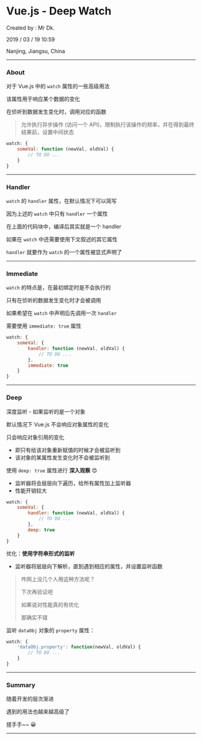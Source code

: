 # Vue.js - Deep Watch

Created by : Mr Dk.

2019 / 03 / 19 10:59

Nanjing, Jiangsu, China

---

### About

对于 Vue.js 中的 `watch` 属性的一些高级用法

该属性用于响应某个数据的变化

在侦听到数据发生变化时，调用对应的函数

> 允许执行异步操作 (访问一个 API)，限制执行该操作的频率，并在得到最终结果前，设置中间状态

```javascript
watch: {
    someVal: function (newVal, oldVal) {
        // TO DO ...
    }
}
```

---

### Handler

`watch` 的 `handler` 属性，在默认情况下可以简写

因为上述的 `watch` 中只有 `handler` 一个属性

在上面的代码块中，编译后其实就是一个 handler

如果在 `watch` 中还需要使用下文叙述的其它属性

`handler` 就要作为 `watch` 的一个属性被显式声明了

---

### Immediate

`watch` 的特点是，在最初绑定时是不会执行的

只有在侦听的数据发生变化时才会被调用

如果希望在 `watch` 中声明后先调用一次 `handler`

需要使用 `immediate: true` 属性

```javascript
watch: {
    someVal: {
        handler: function (newVal, oldVal) {
            // TO DO ...
        },
        immediate: true
    }
}
```

---

### Deep

深度监听 - 如果监听的是一个对象

默认情况下 Vue.js 不会响应对象属性的变化

只会响应对象引用的变化

* 即只有给该对象重新赋值的时候才会被监听到
* 该对象的某属性发生变化时不会被监听到

使用 `deep: true` 属性进行 __深入观察__ 😍

* 监听器将会层层向下遍历，给所有属性加上监听器
* 性能开销较大

```javascript
watch: {
    someVal: {
        handler: function (newVal, oldVal) {
            // TO DO ...
        },
        deep: true
    }
}
```

优化：__使用字符串形式的监听__

* 监听器将层层向下解析，直到遇到相应的属性，并设置监听函数

> 咋网上没几个人用这种方法呢？
>
> 下次再验证吧
>
> 如果说对性能真的有优化
>
> 那确实不错

监听 `dataObj` 对象的 `property` 属性：

```javascript
watch: {
    'dataObj.property': function(newVal, oldVal) {
        // TO DO ...
    }
}
```

---

### Summary

随着开发的层次渐进

遇到的用法也越来越高级了

搓手手~~ 😀

---

